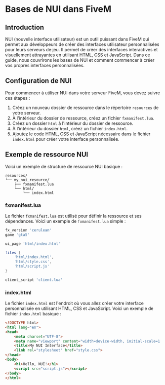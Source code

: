 # Bases de NUI dans FiveM

## Introduction

NUI (nouvelle interface utilisateur) est un outil puissant dans FiveM qui permet aux développeurs de créer des interfaces utilisateur personnalisées pour leurs serveurs de jeu. Il permet de créer des interfaces interactives et visuellement attrayantes en utilisant HTML, CSS et JavaScript. Dans ce guide, nous couvrirons les bases de NUI et comment commencer à créer vos propres interfaces personnalisées.

## Configuration de NUI

Pour commencer à utiliser NUI dans votre serveur FiveM, vous devez suivre ces étapes :

1. Créez un nouveau dossier de ressource dans le répertoire `resources` de votre serveur.
2. À l'intérieur du dossier de ressource, créez un fichier `fxmanifest.lua`.
3. Créez un dossier `html` à l'intérieur du dossier de ressource.
4. À l'intérieur du dossier `html`, créez un fichier `index.html`.
5. Ajoutez le code HTML, CSS et JavaScript nécessaire dans le fichier `index.html` pour créer votre interface personnalisée.

## Exemple de ressource NUI

Voici un exemple de structure de ressource NUI basique :

```
resources/
└── my_nui_resource/
    ├── fxmanifest.lua
    └── html/
        └── index.html
```

### fxmanifest.lua

Le fichier `fxmanifest.lua` est utilisé pour définir la ressource et ses dépendances. Voici un exemple de `fxmanifest.lua` simple :

```lua
fx_version 'cerulean'
game 'gta5'

ui_page 'html/index.html'

files {
    'html/index.html',
    'html/style.css',
    'html/script.js'
}

client_script 'client.lua'
```

### index.html

Le fichier `index.html` est l'endroit où vous allez créer votre interface personnalisée en utilisant HTML, CSS et JavaScript. Voici un exemple de fichier `index.html` basique :

```html
<!DOCTYPE html>
<html lang="en">
<head>
    <meta charset="UTF-8">
    <meta name="viewport" content="width=device-width, initial-scale=1.0">
    <title>My NUI Interface</title>
    <link rel="stylesheet" href="style.css">
</head>
<body>
    <h1>Hello, NUI!</h1>
    <script src="script.js"></script>
</body>
</html>
```
